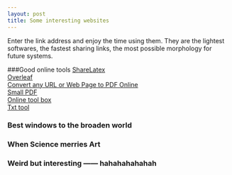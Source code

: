 ```yaml
---
layout: post
title: Some interesting websites
---
```


Enter the link address and enjoy the time using them. They are the lightest softwares, the fastest sharing links, the most possible morphology for future systems.

###Good online tools
[ShareLatex](https://www.sharelatex.com/)<br/>
[Overleaf](https://www.overleaf.com/15206758fhzbqwftbcxz#/57496914/)<br/>
[Convert any URL or Web Page to PDF Online](http://pdfmyurl.com/)<br/>
[Small PDF](http://smallpdf.com/cn) <br/>
[Online tool box](https://tool.lu/)<br/>
[Txt tool](http://www.txttool.com/) <br/>


### Best windows to the broaden world


### When Science merries Art


### Weird but interesting —— hahahahahahah

